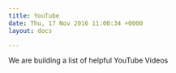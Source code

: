 ```yaml
---
title: YouTube
date: Thu, 17 Nov 2016 11:00:34 +0000
layout: docs

---
```

We are building a list of helpful YouTube Videos